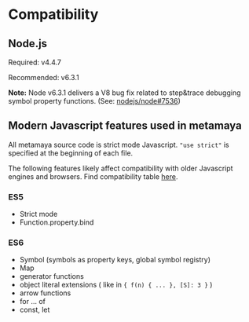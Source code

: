 # Compatibility

## Node.js

Required: v4.4.7

Recommended: v6.3.1

**Note:** Node v6.3.1 delivers a V8 bug fix related to step&trace debugging symbol property functions. (See: [nodejs/node#7536](https://github.com/nodejs/node/issues/7536))


## Modern Javascript features used in metamaya

All metamaya source code is strict mode Javascript. `"use strict"` is specified at the beginning of each file. 

The following features likely affect compatibility with older Javascript engines and browsers. Find compatibility table [here](http://kangax.github.io/compat-table/es6/).

### ES5

- Strict mode
- Function.property.bind

### ES6

- Symbol (symbols as property keys, global symbol registry)
- Map
- generator functions
- object literal extensions ( like in `{ f(n) { ... }, [S]: 3 }` ) 
- arrow functions
- for ... of
- const, let
